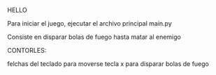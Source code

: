 HELLO

Para iniciar el juego, ejecutar el archivo principal main.py

Consiste en disparar bolas de fuego hasta matar al enemigo

CONTORLES:

felchas del teclado para moverse
tecla x para disparar bolas de fuego
